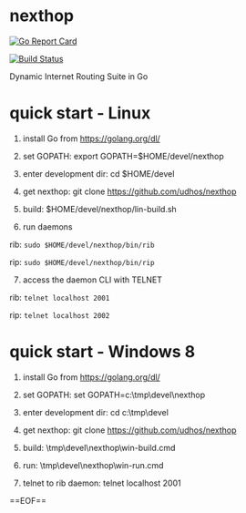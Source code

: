 nexthop
=======

[![Go Report Card](https://goreportcard.com/badge/github.com/udhos/nexthop)](https://goreportcard.com/report/github.com/udhos/nexthop)

[![Build Status](https://travis-ci.org/udhos/nexthop.svg?branch=master)](https://travis-ci.org/udhos/nexthop)

Dynamic Internet Routing Suite in Go

quick start - Linux
===================

1. install Go from https://golang.org/dl/

2. set GOPATH: export GOPATH=$HOME/devel/nexthop

3. enter development dir: cd $HOME/devel

4. get nexthop: git clone https://github.com/udhos/nexthop

5. build: $HOME/devel/nexthop/lin-build.sh

6. run daemons

rib: `sudo $HOME/devel/nexthop/bin/rib`

rip: `sudo $HOME/devel/nexthop/bin/rip`

7. access the daemon CLI with TELNET

rib: `telnet localhost 2001`

rip: `telnet localhost 2002`

quick start - Windows 8
=======================

1. install Go from https://golang.org/dl/

2. set GOPATH: set GOPATH=c:\tmp\devel\nexthop

3. enter development dir: cd c:\tmp\devel

4. get nexthop: git clone https://github.com/udhos/nexthop

5. build: \tmp\devel\nexthop\win-build.cmd

6. run: \tmp\devel\nexthop\win-run.cmd

7. telnet to rib daemon: telnet localhost 2001

==EOF==
